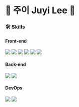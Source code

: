 # :hatched_chick: 주이 Juyi Lee :hatching_chick:


### 🛠️ Skills
#### Front-end
<img src="https://img.shields.io/badge/HTML-purple?style=flat-square&logo=HTML5&logoColor=white"> <img src="https://img.shields.io/badge/CSS-yellow?style=flat-square&logo=CSS&logoColor=white"> <img src="https://img.shields.io/badge/Vue-green?style=flat-square&logo=Vue.js&logoColor=white"> <img src="https://img.shields.io/badge/React-red?style=flat-square&logo=React&logoColor=white"> <img src="https://img.shields.io/badge/-Javascript-yellow?style=flat-square&logo=Javascript&logoColor=white"> <img src="https://img.shields.io/badge/-Typescript-navy?style=flat-square&logo=Typescript&logoColor=white">

#### Back-end
<img src="https://img.shields.io/badge/Python-navy?style=flat&logo=Python"> <img src="https://img.shields.io/badge/Django-green?style=flat&logo=Django">

#### DevOps
<img src="https://img.shields.io/badge/MySQL-4479A1?style=flat-square&logo=MySQL&logoColor=white"> <img src="https://img.shields.io/badge/Netlify-1150A9?style=flat-square&logo=Netlify&logoColor=white">

